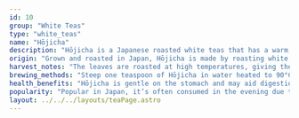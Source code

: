 ```yaml
---
id: 10
group: "White Teas"
type: "white_teas"
name: "Hōjicha"
description: "Hōjicha is a Japanese roasted white teas that has a warm, toasty flavor and a lower caffeine content."
origin: "Grown and roasted in Japan, Hōjicha is made by roasting white teas leaves, producing its distinctive flavor."
harvest_notes: "The leaves are roasted at high temperatures, giving the tea a brown color and a rich, roasted flavor."
brewing_methods: "Steep one teaspoon of Hōjicha in water heated to 90°C (194°F) for 2-3 minutes for a smooth, roasted taste."
health_benefits: "Hōjicha is gentle on the stomach and may aid digestion, thanks to its low caffeine content."
popularity: "Popular in Japan, it’s often consumed in the evening due to its calming properties."
layout: ../../../layouts/teaPage.astro
---
```

